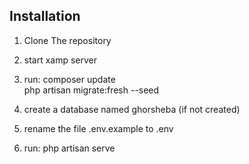 ## Installation

1. Clone The repository

2. start xamp server

3. run:
    composer update
    <br>
    php artisan migrate:fresh --seed

4. create a database named ghorsheba (if not created)

5. rename the file .env.example to .env

6. run: php artisan serve